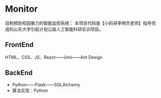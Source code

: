 # Monitor
自制预防校园暴力的智能监控系统：
本项目代码是【小码哥李明杰老师】指导完成的山东大学引航计划公益人工智能科研实训项目。

## FrontEnd
HTML、CSS、JS、React——Umi——Ant Design

## BackEnd
- Python——Flask——SQLAlchemy
- 算法实现：Python
